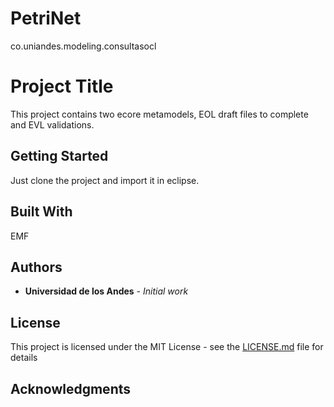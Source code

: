 # PetriNet
co.uniandes.modeling.consultasocl
# Project Title

This project contains two ecore metamodels, EOL draft files to complete and EVL validations.

## Getting Started

Just clone the project and import it in eclipse.


## Built With
EMF

## Authors

* **Universidad de los Andes** - *Initial work*

## License

This project is licensed under the MIT License - see the [LICENSE.md](LICENSE.md) file for details

## Acknowledgments

